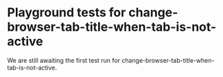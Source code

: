 # Playground tests for change-browser-tab-title-when-tab-is-not-active
We are still awaiting the first test run for change-browser-tab-title-when-tab-is-not-active.
